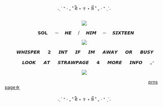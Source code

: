 <p align="center">
˗ˏˋ ⁺ ‧ ₊ ˚ ཐི ⋆ ☥ ⋆ ཋྀ ˚ ₊ ‧ ⁺ ˎˊ˗

<p align="center">
<img src="https://i.imgur.com/PLCRxOj.png"/>

<p align="center">
⠀𝗦𝗢𝗟⠀⠀ ─⠀⠀𝙃𝙀⠀⠀/⠀⠀𝙃𝙄𝙈⠀⠀─⠀⠀𝙎𝙄𝙓𝙏𝙀𝙀𝙉


  
<p align="center">
<img src=https://i.imgur.com/5ajsov4.png"/>
</p>

<p align="center">
⠀⠀ 𝙒𝙃𝙄𝙎𝙋𝙀𝙍⠀⠀ 𝟮⠀⠀ 𝙄𝙉𝙏⠀⠀ 𝙄𝙁⠀⠀ 𝙄𝙈⠀⠀ 𝘼𝙒𝘼𝙔⠀⠀ 𝙊𝙍⠀⠀ 𝘽𝙐𝙎𝙔⠀⠀ 


<p align="center">
⠀⠀ 𝙇𝙊𝙊𝙆⠀⠀ 𝘼𝙏⠀⠀ 𝙎𝙏𝙍𝘼𝙒𝙋𝘼𝙂𝙀⠀⠀ 𝟰⠀⠀ 𝙈𝙊𝙍𝙀⠀⠀ 𝙄𝙉𝙁𝙊⠀⠀ ｡ᐟ



 
<p align="center">
<img src="https://i.imgur.com/QbC5E42.png"/>


⠀⠀⠀⠀⠀⠀⠀⠀⠀⠀⠀⠀⠀⠀⠀⠀⠀⠀⠀⠀⠀⠀⠀⠀⠀⠀⠀⠀⠀⠀⠀⠀⠀⠀⠀⠀⠀⠀⠀⠀⠀⠀   ⠀⠀[prns page☆](https://en.pronouns.page/@FAK3TYP3/) 





<p align="center">
˗ˏˋ ⁺ ‧ ₊ ˚ ཐི ⋆ ☥ ⋆ ཋྀ ˚ ₊ ‧ ⁺ ˎˊ˗
